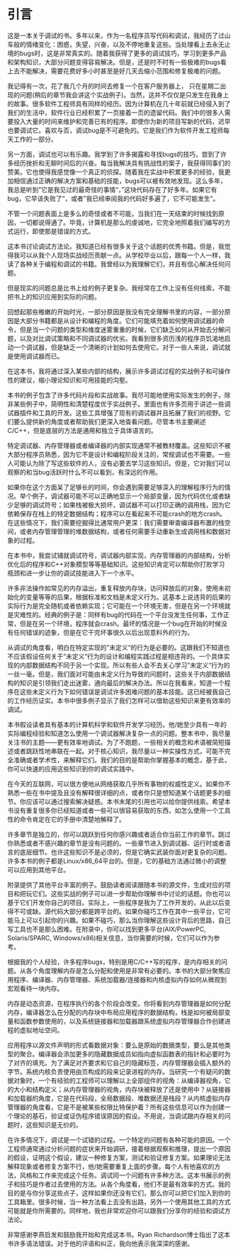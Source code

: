 # 引言

这是一本关于调试的书。多年以来，作为一名程序员写代码和调试，我经历了过山车般的情绪变化：困惑，失望，兴奋，以及不停地重复这些。当处理看上去永无止境的bugs时，这是非常真实的。随着我获得了更多的调试技巧，学习到更多产品和架构知识，大部分问题变得容易解决。但是，还是时不时有一些极难的bugs看上去不能解决，需要花费好多小时甚至是好几天去缩小范围和修复极难的问题。

我记得有一次，花了我几个月的时间去修复一个在客户服务器上， 只在星期二出现的问题(稍后的章节我会讲这个实战例子)。当然，这并不仅仅是只发生在我身上的故事。很多软件工程师具有同样的经历。因为计算机在几十年前就已经侵入到了我们的生活中，软件行业已经积累了一页接着一页的遗留代码。我们中的很多人需要投入大量的时间来维护和完善已有的程序。即使你为新的项目写新的代码，迟早也要调试它。喜欢与否，调试bug是不可避免的。它是我们作为软件开发工程师每天工作的一部分。

另一方面，调试也可以有乐趣。我学到了许多揭露和寻找bugs的技巧，尝到了许多经历挫折和无聊时间后的兴奋。每当我解决具有挑战性的案子，我获得同事们的赞美。它也使得我感觉像一个真正的侦探。随着我在实战中积累更多的经验，我更加相信通过正确的解决方案和基础的技能，bugs可以被有效地发现。这么多年，我总是听到”它是我见过的最奇怪的事情“，”这块代码存在了好多年。如果它有bug，它早该失败了“，或者”我已经审阅我的代码好多遍了，它不可能发生“。

不管一个问题表面上是多么的奇怪或者不可能，当我们在一天结束的时候找到原因，一切都说得通了。毕竟，计算机是那么的虔诚地，它完全地照着我们编写的方式运行，即使那是错误的方式。

这本书讨论调试方法论。我知道已经有很多关于这个话题的优秀书籍。但是，我觉得我可以从我个人现场实战经历贡献一点。从学校毕业以后，跟每一个人一样，我读了各种关于编程和调试的书籍。我曾经以为我理解它们，并且有信心解决任何问题。

但是现实的问题总是比书上给的例子更复杂。我经常在工作上没有任何线索，不能把书上的知识应用到实际的问题。

回想起那些稚嫩的开始时光，一部分原因是我没有完全理解书里的内容，一部分原因是大部分书籍都是从设计和编程的角度。它们可能填充着如何使用调试器的命令，但是当一个问题的类型和维度迷雾重重的时候，它们缺乏如何从开始去分解问题，以及对比调试策略和不同调试器的优劣。我看到很多资历浅的程序员饥渴地启动一个调试器，但是缺乏一个清晰的计划如何去使用它。对于一些人来说，调试就是使用调试器而已。

在这本书，我将通过深入某些内部的结构，展示许多调试过程的实战例子和可操作性的建议，缩小理论知识和可用技能的沟壑。

本书的例子包含了许多代码片段和实战故事。我尽可能地使用实际发生的例子，除非某些例子中，简明性和清楚程度优于实战例子。里面也有许多页用于讲述一些调试器插件和工具的开发。这些工具增强了现有的调试器并且拓展了我们的视野。它们要么提供新的角度或者帮助我们更深入地查看问题。尽管本书主要阐述C/C++，但是底层的方法是通用和独立于具体语言的。

特定调试器、内存管理器或者编译器的内部实现通常不被教材覆盖。这些知识不被大部分程序员熟悉，因为它不是设计和编程阶段关注的，常规调试也不需要。一些人可能认为除了写这些软件的人，没有必要去学习这些知识。但是，它对我们可以观察的和当bug活跃时什么不可以看到，有深远的作用。

如果你在这个方面呆了足够长的时间，你会遇到需要足够深入的理解程序行为的情况。举个例子，调试器可能不可以正确地显示一个局部变量，因为代码优化或者缺少足够的调试符号；如果栈被极大损坏，调试器不可以打印正确的调用栈，因为它依赖保存在栈上的特定数据结构；程序可以在看起来不可能crash的地方crash。在这些情况下，我们需要挖掘得比通常用户更深：我们需要审查编译器布置的栈空间，或者内存管理管理的堆数据结构，或者任何需要手动重新生成调用栈和数据对象的过程。

在本书中，我尝试铺就调试符号，调试器内部实现，内存管理器的内部结构，分析优化后的程序和C++对象模型等等基础知识。这些知识肯定可以帮助你打败学习瓶颈和进一步让你的调试技能进入下一个水平。

许多非法操作如常见的内存溢出，重复释放内存块，访问释放后的对象，使用未初始化的变量等等的后果，根据标准和文档是未定义行为。这基本上说违背的后果的实际行为是完全随机或者依赖实现；它可能在一个环境无害，但是在另一个环境就是灾难性的。经典的例子是：同样有bug的代码在一个平台没发生任何事，工作正常，但是在另一个环境，程序就会crash。最坏的情况是一个bug在开始的时候没有任何错误的迹象，但是在它干完坏事很久以后出现意料外的行为。

从调试的角度看，明白在特定实现的”未定义“的行为是必要的。这跟我们不知道也不应该假设任何关于”未定义“行为的设计和编程实践过程是相违背的。一个具体实现的内部数据结构不同于另一个实现。所以有些人会不去关心学习”未定义“行为的一丝一毫。但是，我们面对可能由未定义行为导致的问题时，这些关于内部数据结构的知识是引领我们走出迷雾，通向最后的解决办法。所以在我看来，知道一个程序在这些未定义行为下如何错误是调试许多困难问题的基本技能。这已经被我自己的工作经历证实。本书中很多例子显示了我们怎样可以借助这些知识来更有效率的调试。

本书假设读者具有基本的计算机科学和软件开发学习经历。他/她至少具有一年的实际编程经验和知道怎么使用一个调试器解决复杂一点的问题。整本书中，我尽量关注书的主题——更有效率地调试。为了不跑题，一些相关的概念和术语被简短描述或者跳跃性地串联在一起。对于核心知识，我尽量以一种实操性方式，可能不完全准确或者学术性，来解释它们。我们的目的是帮助你掌握基本的概念，基于此，你可以快速的应用这些知识到你的调试实践中。

在今天的互联网，可以很方便地从网络获取几乎所有事物的权威性定义。如果你不熟悉一些在书中提及且没有解释很详细的点，或者你只是想知道某个话题更多的细节。你应该可以通过搜索解决疑惑。本书末尾的引用也可以给你提供线索。希望本书没有重复很多你已经知道或者一些可以很容易获取的东西，如怎么使用一个工具性的命令肯定在它的手册中清楚地解释了。

许多章节是独立的，你可以跳跃到任何你感兴趣或者适合你当前工作的章节。跳过你熟悉或者不感兴趣的章节是没有问题的。一些章节进入到调试器、运行时或者语言的底层细节。也许这些知识不是必须的，但是它确实武装你面对更复杂的问题。许多本书的例子都是Linux/x86_64平台的。但是，它的基础方法通过微小的调整可以应用到其他平台。

附录提供了其他平台丰富的例子。鼓励读者阅读跟随本书的源文件，生成对应的项目和把玩它们。这些实战的例子可以进一步帮助你理解书中讨论的话题。你也可以基于它们开发你自己的项目。实际上，一些程序是我为了工作开发的，从此以后变得不可或缺。源代码大部分都是跨平台的。如果你碰巧工作在其中一些平台，它可能马上可以引起你的兴趣。如果不碰巧，那么当你理解这些设计背后的思路，自己写工具也不是那么困难。在附录中，你可以找到更多平台(AIX/PowerPC, Solaris/SPARC, Windows/x86)相关信息，当你需要的时候，它们可以作为参考。

根据我的个人经验，许多程序bugs，特别是用C/C++写的程序，是内存相关的问题。从各个角度理解内存是怎么分配和使用是非常有必要的。本书的大部分聚焦应用程序、编译器、内存管理器、系统加载器/连接器和内核虚拟内存如何从微观到宏观看待一块内存。

内存是动态资源，在程序执行的各个阶段会改变。你将看到内存管理器是如何分配内存，编译器怎么在分配的内存块中布局应用程序的数据结构，栈是如何被局部变量和函数参数使用的，以及系统链接器和加载器跟系统虚拟内存管理器合作创建进程的虚拟地址空间。

应用程序以源文件声明的形式看数据对象：要么是原始的数据类型，要么是其他类型的聚合。编译器会添加更多的隐藏数据成员如指向虚拟函数表的指针和必要时为了对齐的填充。为了满足对齐要求和它自己的隐藏标签，内存管理器会插入额外的字节。系统内核负责使用由页构成的段来记录进程的内存。当研究一个有疑问的数据对象时，一个有经验的工程师可以理解以上全部组件的视角：从编译器视角，它的大小和结构定义；从内存管理器的视角，内存块被释放了还是使用中？从链接器和加载器的角度，它是在代码段，全局数据段、堆数据还是栈段？从内核虚拟内存管理器的角度看，它是不是被某些权限比特保护着？所有这些信息可以作为创建一个理论的基石，验证或证伪程序错误原因的假设。不用说，当调试跟内存相关的问题时，这些知识是无价的。

在许多情况下，调试是一个试错的过程。一个特定的问题有各种可能的原因。一个工程师通常通过分析问题的症状来开始调研，接着根据观察和推理，提出一个原因的假设，证明这个假设，建议一种修复方案，测试和验证修复方案。如果理论无法解释现象或者修复方案不行，他/她需要重复上面的步骤。每个人有他喜欢的方法，风格和工作来完成这个任务。调试同一个问题有许多种方法。这本书展示的例子和技巧是作者过去使用的方法。从各个角度看，他们不是最有效率的方式。我的目的是与你分享这些点子，这样如果你还没有它们，那么你可以把它们加入到你的工具箱里。很多时候，当一种方法看上去没有出路，另外一个使用其他工具的方式可能就是你所需要的。同样地，我也非常欢迎你可以跟我们分享你的经验和调试方法论。

非常感谢李燕启发和鼓励我开始和完成这本书。Ryan Richardson博士指出了这本书许多语法错误。对于他的评语和纠正，我向他表示我深深的感谢。

